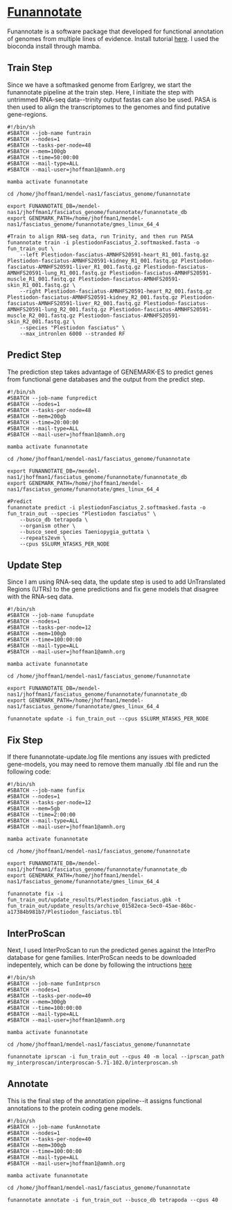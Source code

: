# **[Funannotate](https://funannotate.readthedocs.io/en/latest/index.html)**
Funannotate is a software package that developed for functional annotation of genomes from multiple lines of evidence. 
Install tutorial [here](https://funannotate.readthedocs.io/en/latest/install.html). I used the bioconda install through mamba.

## Train Step
Since we have a softmasked genome from Earlgrey, we start the funannotate pipeline at the train step. Here, I initiate the step with untrimmed RNA-seq data--trinity output fastas can also be used. PASA is then used to align the transcriptomes to the genomes and find putative gene-regions.
```
#!/bin/sh
#SBATCH --job-name funtrain
#SBATCH --nodes=1
#SBATCH --tasks-per-node=48
#SBATCH --mem=100gb
#SBATCH --time=50:00:00
#SBATCH --mail-type=ALL
#SBATCH --mail-user=jhoffman1@amnh.org

mamba activate funannotate

cd /home/jhoffman1/mendel-nas1/fasciatus_genome/funannotate

export FUNANNOTATE_DB=/mendel-nas1/jhoffman1/fasciatus_genome/funannotate/funannotate_db
export GENEMARK_PATH=/home/jhoffman1/mendel-nas1/fasciatus_genome/funannotate/gmes_linux_64_4

#Train to align RNA-seq data, run Trinity, and then run PASA
funannotate train -i plestiodonFasciatus_2.softmasked.fasta -o fun_train_out \
    --left Plestiodon-fasciatus-AMNHFS20591-heart_R1_001.fastq.gz Plestiodon-fasciatus-AMNHFS20591-kidney_R1_001.fastq.gz Plestiodon-fasciatus-AMNHFS20591-liver_R1_001.fastq.gz Plestiodon-fasciatus-AMNHFS20591-lung_R1_001.fastq.gz Plestiodon-fasciatus-AMNHFS20591-muscle_R1_001.fastq.gz Plestiodon-fasciatus-AMNHFS20591-skin_R1_001.fastq.gz \
    --right Plestiodon-fasciatus-AMNHFS20591-heart_R2_001.fastq.gz Plestiodon-fasciatus-AMNHFS20591-kidney_R2_001.fastq.gz Plestiodon-fasciatus-AMNHFS20591-liver_R2_001.fastq.gz Plestiodon-fasciatus-AMNHFS20591-lung_R2_001.fastq.gz Plestiodon-fasciatus-AMNHFS20591-muscle_R2_001.fastq.gz Plestiodon-fasciatus-AMNHFS20591-skin_R2_001.fastq.gz \
    --species "Plestiodon fasciatus" \
    --max_intronlen 6000 --stranded RF
```

## Predict Step
The prediction step takes advantage of GENEMARK-ES to predict genes from functional gene databases and the output from the predict step.
```
#!/bin/sh
#SBATCH --job-name funpredict
#SBATCH --nodes=1
#SBATCH --tasks-per-node=48
#SBATCH --mem=200gb
#SBATCH --time=20:00:00
#SBATCH --mail-type=ALL
#SBATCH --mail-user=jhoffman1@amnh.org

mamba activate funannotate

cd /home/jhoffman1/mendel-nas1/fasciatus_genome/funannotate

export FUNANNOTATE_DB=/mendel-nas1/jhoffman1/fasciatus_genome/funannotate/funannotate_db
export GENEMARK_PATH=/home/jhoffman1/mendel-nas1/fasciatus_genome/funannotate/gmes_linux_64_4

#Predict
funannotate predict -i plestiodonFasciatus_2.softmasked.fasta -o fun_train_out --species "Plestiodon fasciatus" \
    --busco_db tetrapoda \
    --organism other \
    --busco_seed_species Taeniopygia_guttata \
    --repeats2evm \
    --cpus $SLURM_NTASKS_PER_NODE
```

## Update Step
Since I am using RNA-seq data, the update step is used to add UnTranslated Regions (UTRs) to the gene predictions and fix gene models that disagree with the RNA-seq data.
```
#!/bin/sh
#SBATCH --job-name funupdate
#SBATCH --nodes=1
#SBATCH --tasks-per-node=12
#SBATCH --mem=100gb
#SBATCH --time=100:00:00
#SBATCH --mail-type=ALL
#SBATCH --mail-user=jhoffman1@amnh.org

mamba activate funannotate

cd /home/jhoffman1/mendel-nas1/fasciatus_genome/funannotate

export FUNANNOTATE_DB=/mendel-nas1/jhoffman1/fasciatus_genome/funannotate/funannotate_db
export GENEMARK_PATH=/home/jhoffman1/mendel-nas1/fasciatus_genome/funannotate/gmes_linux_64_4

funannotate update -i fun_train_out --cpus $SLURM_NTASKS_PER_NODE
```

## Fix Step
If there funannotate-update.log file mentions any issues with predicted gene-models, you may need to remove them manually .tbl file and run the following code:
```
#!/bin/sh
#SBATCH --job-name funfix
#SBATCH --nodes=1
#SBATCH --tasks-per-node=12
#SBATCH --mem=5gb
#SBATCH --time=2:00:00
#SBATCH --mail-type=ALL
#SBATCH --mail-user=jhoffman1@amnh.org

mamba activate funannotate

cd /home/jhoffman1/mendel-nas1/fasciatus_genome/funannotate

export FUNANNOTATE_DB=/mendel-nas1/jhoffman1/fasciatus_genome/funannotate/funannotate_db
export GENEMARK_PATH=/home/jhoffman1/mendel-nas1/fasciatus_genome/funannotate/gmes_linux_64_4

funannotate fix -i fun_train_out/update_results/Plestiodon_fasciatus.gbk -t fun_train_out/update_results/archive_01582eca-5ec0-45ae-86bc-a17384b981b7/Plestiodon_fasciatus.tbl
```

## InterProScan 
Next, I used InterProScan to run the predicted genes against the InterPro database for gene families. InterProScan needs to be downloaded indepentely, which can be done by following the intructions [here](https://interproscan-docs.readthedocs.io/en/latest/InstallationRequirements.html)
```
#!/bin/sh
#SBATCH --job-name funIntprscn
#SBATCH --nodes=1
#SBATCH --tasks-per-node=40
#SBATCH --mem=300gb
#SBATCH --time=100:00:00
#SBATCH --mail-type=ALL
#SBATCH --mail-user=jhoffman1@amnh.org

mamba activate funannotate

cd /home/jhoffman1/mendel-nas1/fasciatus_genome/funannotate

funannotate iprscan -i fun_train_out --cpus 40 -m local --iprscan_path my_interproscan/interproscan-5.71-102.0/interproscan.sh
```

## Annotate
This is the final step of the annotation pipeline--it assigns functional annotations to the protein coding gene models. 
```
#!/bin/sh
#SBATCH --job-name funAnnotate
#SBATCH --nodes=1
#SBATCH --tasks-per-node=40
#SBATCH --mem=300gb
#SBATCH --time=100:00:00
#SBATCH --mail-type=ALL
#SBATCH --mail-user=jhoffman1@amnh.org

mamba activate funannotate

cd /home/jhoffman1/mendel-nas1/fasciatus_genome/funannotate

funannotate annotate -i fun_train_out --busco_db tetrapoda --cpus 40
```

